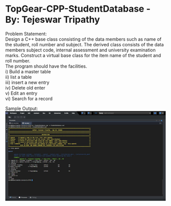 # TopGear-CPP-StudentDatabase - By: Tejeswar Tripathy

Problem Statement: <br/>
Design a C++ base class consisting of the data members such as name of the student, roll number and subject. 
The derived class consists of the data  members subject code, internal assessment and university examination marks. 
Construct a virtual base class for the item name of the student and roll number. <br/>
The program should have the facilities. <br/>
  i) Build a master table <br/>
  ii) list a table <br/>
  iii) insert a new entry <br/>
  iv) Delete old enter <br/>
  v) Edit an entry <br/>
  vi) Search for a record <br/>

Sample Output:<br/>
![Sample_output](https://github.com/teztripathy/TopGear-CPP-StudentDatabase/blob/master/Sample_output.JPG)
